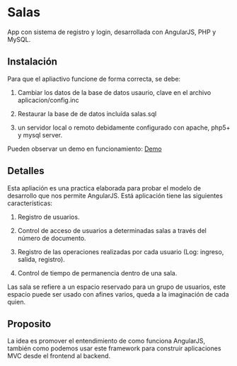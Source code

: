 Salas
=====

App con sistema de registro y login, desarrollada con AngularJS, PHP y MySQL.



Instalación
-----------

Para que el apliactivo funcione de forma correcta, se debe:


1. Cambiar los datos de la base de datos usaurio, clave en el archivo aplicacion/config.inc

2. Restaurar la base de de datos incluída salas.sql

3. un servidor local o remoto debidamente configurado con apache, php5+ y mysql server.


Pueden observar un demo en funcionamiento: [Demo](http://gomosoft.com/salas)


Detalles
--------

Esta apliación es una practica elaborada para probar el modelo de desarrollo que nos permite AngularJS. Está aplicación tiene las siguientes características:


1. Registro de usuarios.

2. Control de acceso de usuarios a determinadas salas a través del número de documento.

3. Registro de las operaciones realizadas por cada usuario (Log: ingreso, salida, registro).

4. Control de tiempo de permanencia dentro de una sala. 


Las sala se refiere a un espacio reservado para un grupo de usuarios, este espacio puede ser usado con afines varios, queda a la imaginación de cada quien.


Proposito
---------

La idea es promover el entendimiento de como funciona AngularJS, también como podemos usar este framework para construir aplicaciones MVC desde el frontend al backend. 